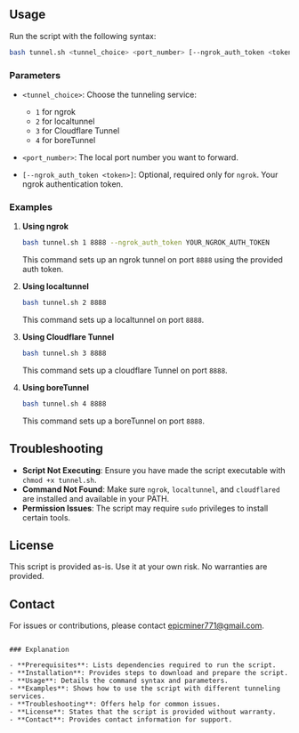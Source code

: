 
## Usage

Run the script with the following syntax:

```bash
bash tunnel.sh <tunnel_choice> <port_number> [--ngrok_auth_token <token>]
```

### Parameters

- `<tunnel_choice>`: Choose the tunneling service:
  - `1` for ngrok
  - `2` for localtunnel
  - `3` for Cloudflare Tunnel
  - `4` for boreTunnel

- `<port_number>`: The local port number you want to forward.

- `[--ngrok_auth_token <token>]`: Optional, required only for `ngrok`. Your ngrok authentication token.

### Examples

1. **Using ngrok**

   ```bash
   bash tunnel.sh 1 8888 --ngrok_auth_token YOUR_NGROK_AUTH_TOKEN
   ```

   This command sets up an ngrok tunnel on port `8888` using the provided auth token.

2. **Using localtunnel**

   ```bash
   bash tunnel.sh 2 8888
   ```

   This command sets up a localtunnel on port `8888`.

3. **Using Cloudflare Tunnel**

   ```bash
   bash tunnel.sh 3 8888
   ```
   This command sets up a cloudflare Tunnel on port `8888`.
   
5. **Using boreTunnel**

   ```bash
   bash tunnel.sh 4 8888
   ```

   This command sets up a boreTunnel on port `8888`.

## Troubleshooting

- **Script Not Executing**: Ensure you have made the script executable with `chmod +x tunnel.sh`.
- **Command Not Found**: Make sure `ngrok`, `localtunnel`, and `cloudflared` are installed and available in your PATH.
- **Permission Issues**: The script may require `sudo` privileges to install certain tools.

## License

This script is provided as-is. Use it at your own risk. No warranties are provided.

## Contact

For issues or contributions, please contact [epicminer771@gmail.com](mailto:epicminer771@gmail.com).

```

### Explanation

- **Prerequisites**: Lists dependencies required to run the script.
- **Installation**: Provides steps to download and prepare the script.
- **Usage**: Details the command syntax and parameters.
- **Examples**: Shows how to use the script with different tunneling services.
- **Troubleshooting**: Offers help for common issues.
- **License**: States that the script is provided without warranty.
- **Contact**: Provides contact information for support.
